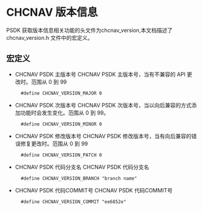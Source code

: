 # CHCNAV 版本信息
PSDK 获取版本信息相关功能的头文件为chcnav_version,本文档描述了chcnav_version.h 文件中的宏定义。
## 宏定义
- CHCNAV PSDK 主版本号
  CHCNAV PSDK 主版本号，当有不兼容的 API 更改时。范围从 0 到 99
  ```
    #define CHCNAV_VERSION_MAJOR 0
  ```
- CHCNAV PSDK 次版本号
  CHCNAV PSDK 次版本号，当以向后兼容的方式添加功能时会发生变化。范围从 0 到 99。
  ```
    #define CHCNAV_VERSION_MINOR 0
  ```
- CHCNAV PSDK 修改版本号
  CHCNAV PSDK 修改版本号，当有向后兼容的错误修复更改时。范围从 0 到 99
  ```
    #define CHCNAV_VERSION_PATCH 0
  ```
- CHCNAV PSDK 代码分支名
  CHCNAV PSDK 代码分支名
  ```
    #define CHCNAV_VERSION_BRANCH "branch name"
  ```
- CHCNAV PSDK 代码COMMIT号
  CHCNAV PSDK 代码COMMIT号
  ```
    #define CHCNAV_VERSION_COMMIT "ee6852e"
  ```